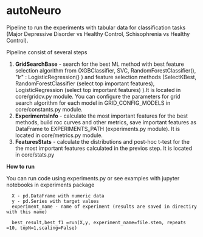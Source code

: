 # autoNeuro
Pipeline to run the experiments with tabular data for classification tasks (Major Depressive Disorder vs Healthy Control, Schisophrenia vs Healthy Control).

Pipeline consist of several steps

1. **GridSearchBase** - search for the best ML method  with best feature selection algorithm from (XGBClassifier, SVC, RandomForestClassifier(),
   "lr" : LogisticRegression() ) and feature selection methods (SelectKBest, RandomForestClassifier (select top important features), LogisticRegression (select top important features) ).It is located in core/gridcv.py module. You can configure the parameters for grid search algorithm for each model in GRID_CONFIG_MODELS in core/constants.py module. 
2. **ExperimentsInfo** - calculate the most important features for the best methods,  build roc curves and other metrics, save important features as DataFrame  to  EXPERIMENTS_PATH (experiments.py module). It is located in core/metrics.py module.
3. **FeaturesStats**  - calculate the distributions and post-hoc t-test for the the most important features calculated in the previos step. It is located in core/stats.py
   
**How to run**

You can run code using experiments.py or see examples with jupyter notebooks in experiments package

      X - pd.DataFrame with numeric data
      y - pd.Series with target values
      experiment_name - name of experiment (results are saved in directiry with this name) 

      best_result,best_f1 =run(X,y, experiment_name=file.stem, repeats =10, topN=1,scaling=False)





 
